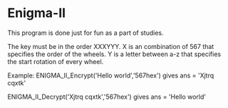 # Enigma-II
This program is done just for fun as a part of studies.

The key must be in the order XXXYYY.
X is an combination of 567 that specifies the order of the wheels.
Y is a letter between a-z that specifies the start rotation of every wheel.

Example:
ENIGMA_II_Encrypt('Hello world','567hex') gives ans = 'Xjtrq cqxtk'

ENIGMA_II_Decrypt('Xjtrq cqxtk','567hex') gives ans = 'Hello world'
